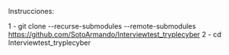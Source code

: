 Instrucciones:

1 - git clone --recurse-submodules --remote-submodules https://github.com/SotoArmando/Interviewtest_tryplecyber
2 - cd Interviewtest_tryplecyber
